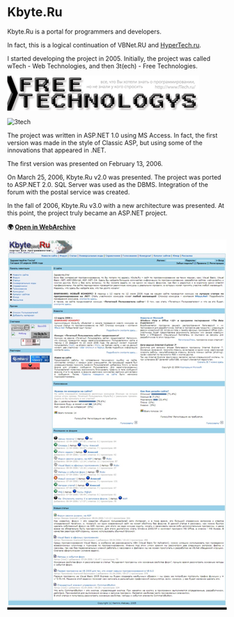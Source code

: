 # Kbyte.Ru

Kbyte.Ru is a portal for programmers and developers.

In fact, this is a logical continuation of VBNet.RU and [HyperTech.ru](../../2003/assets/hypertech.md).

I started developing the project in 2005. Initially, the project was called wTech - Web Technologies, and then 3t(ech) - Free Technologies.

![Free Technologies - first logo](3tech_logo.gif)

![3tech](3t.jpg)

The project was written in ASP.NET 1.0 using MS Access. In fact, the first version was made in the style of Classic ASP, but using some of the innovations that appeared in .NET.

The first version was presented on February 13, 2006.

On March 25, 2006, Kbyte.Ru v2.0 was presented. The project was ported to ASP.NET 2.0. SQL Server was used as the DBMS. Integration of the forum with the postal service was created.

In the fall of 2006, Kbyte.Ru v3.0 with a new architecture was presented. At this point, the project truly became an ASP.NET project.

**:earth_africa: [Open in WebArchive](http://web.archive.org/web/20060414191817/http://www.kbyte.ru/)**

![Kbyte.Ru](kbyte.jpg)

